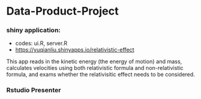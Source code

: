 # Data-Product-Project

### shiny application:
- codes: ui.R, server.R
- https://yuqianliu.shinyapps.io/relativistic-effect

This app reads in the kinetic energy (the energy of motion) and mass, calculates velocities using both relativistic formula and non-relativistic formula, and exams whether the relativisitic effect needs to be considered.

### Rstudio Presenter

